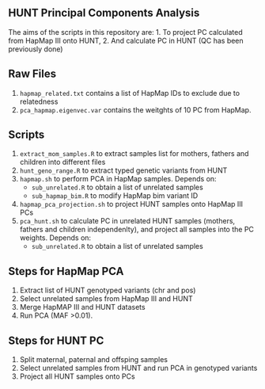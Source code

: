 ## HUNT Principal Components Analysis


The aims of the scripts in this repository are: 
	1. To project PC calculated from HapMap III onto HUNT,
	2. And calculate PC in HUNT (QC has been previously done)

## Raw Files
1. `hapmap_related.txt` contains a list of HapMap IDs to exclude due to relatedness
2. `pca_hapmap.eigenvec.var` contains the weitghts of 10 PC from HapMap. 


## Scripts
1. `extract_mom_samples.R` to extract samples list for mothers, fathers and children into different files
2. `hunt_geno_range.R` to extract typed genetic variants from HUNT
3. `hapmap.sh` to perform PCA in HapMap samples. Depends on:
	- `sub_unrelated.R` to obtain a list of unrelated samples
	- `sub_hapmap_bim.R` to modify HapMap bim variant ID
4. `hapmap_pca_projection.sh` to project HUNT samples onto HapMap III PCs
5. `pca_hunt.sh` to calculate PC in unrelated HUNT samples (mothers, fathers and children independenlty), and project all samples into the PC weights. Depends on:
	- `sub_unrelated.R` to obtain a list of unrelated samples



## Steps for HapMap PCA

1. Extract list of HUNT genotyped variants (chr and pos)
2. Select unrelated samples from HapMap III and HUNT
3. Merge HapMAP III and HUNT datasets
4. Run PCA (MAF >0.01).

## Steps for HUNT PC

1. Split maternal, paternal and offsping samples
2. Select unrelated samples from HUNT and run PCA in genotyped variants
3. Project all HUNT samples onto PCs




